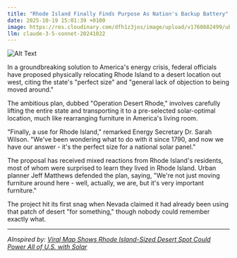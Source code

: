 ```yaml
---
title: "Rhode Island Finally Finds Purpose As Nation's Backup Battery"
date: 2025-10-19 15:01:39 +0100
image: https://res.cloudinary.com/dfh1z3jos/image/upload/v1760882499/ubr0wv3znhyzeorb5idf.jpg
llm: claude-3-5-sonnet-20241022
---
```

![Alt Text](https://res.cloudinary.com/dfh1z3jos/image/upload/v1760882499/ubr0wv3znhyzeorb5idf.jpg "A massive, oversized battery the size of a small warehouse sits in the middle of Rhode Island's landscape, connected by enormous power cables that stretch across the state's terrain. The battery is gleaming metallic silver with electric blue sparks occasionally arcing between its terminals, set against a slightly desaturated background of Rhode Island's typical suburban and coastal scenery. Large warning signs and industrial-grade cooling fans surround the battery, giving it an official, critical infrastructure feel. The image is shot in a hyper-realistic, slightly exaggerated style with dramatic HDR lighting that emphasizes the battery's imposing scale against the small state's landscape.")

In a groundbreaking solution to America's energy crisis, federal officials have proposed physically relocating Rhode Island to a desert location out west, citing the state's "perfect size" and "general lack of objection to being moved around."

The ambitious plan, dubbed "Operation Desert Rhode," involves carefully lifting the entire state and transporting it to a pre-selected solar-optimal location, much like rearranging furniture in America's living room.

"Finally, a use for Rhode Island," remarked Energy Secretary Dr. Sarah Wilson. "We've been wondering what to do with it since 1790, and now we have our answer - it's the perfect size for a national solar panel."

The proposal has received mixed reactions from Rhode Island's residents, most of whom were surprised to learn they lived in Rhode Island. Urban planner Jeff Matthews defended the plan, saying, "We're not just moving furniture around here - well, actually, we are, but it's very important furniture."

The project hit its first snag when Nevada claimed it had already been using that patch of desert "for something," though nobody could remember exactly what.

---
*AInspired by: [Viral Map Shows Rhode Island-Sized Desert Spot Could Power All of U.S. with Solar](https://twitter.com/search?q=Viral%20Map%20Shows%20Rhode%20Island-Sized%20Desert%20Spot%20Could%20Power%20All%20of%20U.S.%20with%20Solar)*